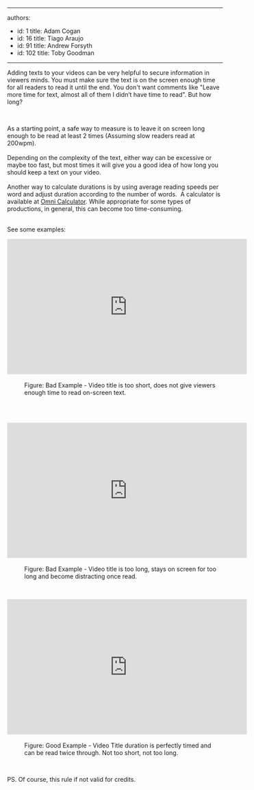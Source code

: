 

---
authors:
  - id: 1
    title: Adam Cogan
  - id: 16
    title: Tiago Araujo
  - id: 91
    title: Andrew Forsyth
  - id: 102
    title: Toby Goodman
---




<span class='intro'> Adding texts to your videos can be very helpful to secure ​information in viewers minds. You must make sure the text is on the screen&#160;enough time for all readers to read it until the end. You don't want comments like &quot;Leave more time for text, almost all of them I didn’t have time to read&quot;. But how long? &#160;<br> </span>

<p><br></p><p>As a starting point, a&#160;safe way to measure is to&#160;leave it on screen long enough to be&#160;read at least 2&#160;times (Assuming slow readers read at 200wpm).&#160;<br>&#160;<br>Depending on the complexity of the text, either way&#160;can be excessive or maybe&#160;too fast, but most times it will give you a good idea of how long you should keep a text on your video.<br>&#160;<br>Another way to calculate durations is by using average reading speeds per word and adjust duration according to the number of words.&#160; A calculator is available at&#160;<a href="https&#58;//www.omnicalculator.com/everyday-life/words-per-minute">Omni Calculator</a>.&#160;While appropriate for some types of productions, in general, this can become too time-consuming.<br><br></p><p>See some examples&#58;<br></p><div class="ms-rtestate-read ms-rte-embedcode ms-rte-embedil ms-rtestate-notify" unselectable="on"><iframe width="560" height="315" src="https&#58;//www.youtube.com/embed/ADse_lj3_ZI" frameborder="0"></iframe>&#160;</div><dd class="ssw15-rteElement-FigureBad">​Figure&#58; Bad Example - Video title is too short, does not give viewers enough time to read on-screen&#160;text.</dd><p><br>&#160;&#160;<br></p><div class="ms-rtestate-read ms-rte-embedcode ms-rte-embedil ms-rtestate-notify"><iframe width="560" height="315" src="https&#58;//www.youtube.com/embed/3Vz08yF6kHs" frameborder="0"></iframe>&#160;</div><dd class="ssw15-rteElement-FigureBad">​Figure&#58; Bad Example -&#160;Video title is too long, stays on screen for too long and become distracting once read.</dd><p><br></p><div class="ms-rtestate-read ms-rte-embedcode ms-rte-embedil ms-rtestate-notify"><iframe width="560" height="315" src="https&#58;//www.youtube.com/embed/vdRH-GZiO3M" frameborder="0"></iframe>&#160;</div><dd class="ssw15-rteElement-FigureGood">​Figure&#58; Good Example -&#160;Video Title duration is perfectly timed and can be read twice through. Not too short, not too long.&#160;<br></dd><p><br></p><p>​PS. Of course, this rule if&#160;not valid for credits.<br></p>


